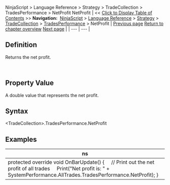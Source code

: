 ﻿
NinjaScript \> Language Reference \> Strategy \> TradeCollection \> TradesPerformance \> NetProfit
NetProfit
| \<\< [Click to Display Table of Contents](netprofit.md) \>\> **Navigation:**     [NinjaScript](ninjascript-1.md) \> [Language Reference](language_reference_wip-1.md) \> [Strategy](strategy-1.md) \> [TradeCollection](tradecollection-1.md) \> [TradesPerformance](tradesperformance-1.md) \> NetProfit | [Previous page](monthlyulcer-1.md) [Return to chapter overview](tradesperformance-1.md) [Next page](percent-1.md) |
| --- | --- |
## Definition
Returns the net profit.  

 
## Property Value
A double value that represents the net profit.
 
## Syntax
\<TradeCollection\>.TradesPerformance.NetProfit

## Examples
| ns |
| --- |
| protected override void OnBarUpdate() {      // Print out the net profit of all trades      Print("Net profit is: " \+ SystemPerformance.AllTrades.TradesPerformance.NetProfit); } |

